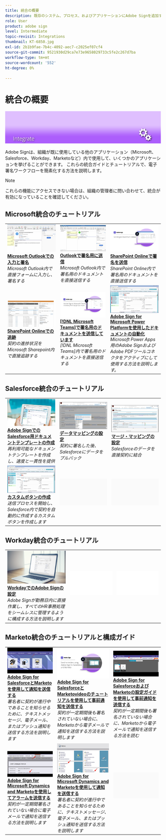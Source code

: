 ```yaml
---
title: 統合の概要
description: 既存のシステム、プロセス、およびアプリケーションにAdobe Signを追加する方法を説明します。
role: User
product: adobe sign
level: Intermediate
topic-revisit: Integrations
thumbnail: KT-6850.jpg
exl-id: 2b1b9fae-7b4c-4092-aec7-c2025ef07cf4
source-git-commit: 9521930d29ca7e73e9658029733c5fe2c267d7ba
workflow-type: tm+mt
source-wordcount: '552'
ht-degree: 0%

---
```


# 統合の概要

![統合イメージの署名](../assets/Hero-Integrate.png)

Adobe Signは、組織が既に使用している他のアプリケーション（Microsoft、Salesforce、Workday、Marketoなど）内で使用して、いくつかのアプリケーションを挙げることができます。 これらの統合ガイドとチュートリアルで、電子署名ワークフローを簡素化する方法を説明します。

>[!NOTE]
> これらの機能にアクセスできない場合は、組織の管理者に問い合わせて、統合が有効になっていることを確認してください。

## Microsoft統合のチュートリアル

<table style="table-layout:fixed">
<tr>
  <td>
    <a href="fill-and-sign-doc-microsoft-outlook.md">
      <img alt="Microsoft Outlookでの入力と署名" src="../assets/MS-FillSign.png" />
    </a>
    <div>
    <a href="fill-and-sign-doc-microsoft-outlook.md"><strong>Microsoft Outlookでの入力と署名</strong></a>
    </div>
    <em>Microsoft Outlook内で直接フォームに入力し、署名する</em>
    <br>
  </td>
  <td>
    <a href="send-for-signature-with-outlook.md">
      <img alt="Outlookで署名用に送信" src="../assets/MS-SendOutlook.png" />
    </a>
    <div>
    <a href="send-for-signature-with-outlook.md"><strong>Outlookで署名用に送信</strong></a>
    </div>
    <em>Microsoft Outlook内で署名用のドキュメントを直接送信する</em>
    <br>
  </td>
  <td>
    <a href="send-for-signature-with-sharepoint-online.md">
      <img alt="SharePoint Onlineで署名を送信" src="../assets/Sending-in-SP.png" />
    </a>
    <div>
    <a href="send-for-signature-with-sharepoint-online.md"><strong>SharePoint Onlineで署名を送信</strong></a>
    </div>
    <em>SharePoint Online内で署名用のドキュメントを直接送信する</em>
    <br>
  </td>
</tr>
<tr>
  <td>
    <a href="track-an-agreement-with-sharepoint-online.md">
      <img alt="SharePoint Onlineでの追跡" src="../assets/MS-TrackSP.png" />
    </a>
    <div>
    <a href="track-an-agreement-with-sharepoint-online.md"><strong>SharePoint Onlineでの追跡</strong></a>
    </div>
    <em>契約の進捗状況をMicrosoft Sharepoint内で直接追跡する</em>
    <br>
  </td>
  <td>
    <a href="adobe-sign-teams-mortgage.md">
      <img alt="[!DNL Microsoft Teams]で署名用のドキュメントを送信しています" src="../assets/teamsmortgage.png" />
    </a>
    <div>
    <a href="adobe-sign-teams-mortgage.md"><strong>[!DNL Microsoft Teams]で署名用のドキュメントを送信しています</strong></a>
    </div>
    <em>[!DNL Microsoft Teams]内で署名用のドキュメントを直接送信する</em>
    <br>
  </td>
  <td>
    <a href="documentautomation.md">
      <img alt="Adobe Sign for Microsoft Power Platformを使用したドキュメントの自動化" src="../assets/SF-Button.png" />
    </a>
    <div>
    <a href="documentautomation.md"><strong>Adobe Sign for Microsoft Power Platformを使用したドキュメントの自動化</strong></a>
    </div>
    <em>Microsoft Power Apps用のAdobe SignおよびAdobe PDFツールコネクタをアクティブにして使用する方法を説明します。</em>
    <br>
  </td>
</tr>
</table>

## Salesforce統合のチュートリアル

<table style="table-layout:fixed">
<tr>
  <td>
    <a href="create-an-agreement-template.md">
      <img alt="Adobe SignでのSalesforce用ドキュメントテンプレートの作成" src="../assets/SF-Template.png" />
    </a>
    <div>
    <a href="create-an-agreement-template.md"><strong>Adobe SignでのSalesforce用ドキュメントテンプレートの作成</strong></a>
    </div>
    <em>再利用可能なドキュメントテンプレートを作成し、速度と一貫性を提供</em>
    <br>
  </td>
  <td>
    <a href="set-up-data-mapping.md">
      <img alt="データマッピングの設定" src="../assets/SF-DataMapping.png" />
    </a>
    <div>
    <a href="set-up-data-mapping.md"><strong>データマッピングの設定</strong></a>
    </div>
    <em>契約に署名した後、Salesforceにデータをプルバック</em>
    <br>
  </td>
  <td>
    <a href="set-up-merging-map.md">
      <img alt="マージ・マッピングの設定" src="../assets/SF-MergeMapping.png" />
    </a>
    <div>
    <a href="set-up-merging-map.md"><strong>マージ・マッピングの設定</strong></a>
    </div>
    <em>Salesforceのデータを直接契約に結合</em>
    <br>
  </td>
</tr>
<tr>
  <td>
    <a href="create-a-custom-button.md">
      <img alt="カスタムボタンの作成" src="../assets/SF-Button.png" />
    </a>
    <div>
    <a href="create-a-custom-button.md"><strong>カスタムボタンの作成</strong></a>
    </div>
    <em>送信プロセスを開始し、Salesforce内で契約を自動的に作成するカスタムボタンを作成します</em>
    <br>
  </td>
  <td>
    <img alt="スペーサ" src="../assets/Grayspacer.png" />
    <div>
    <br>
  </td>
  <td>
    <img alt="スペーサ" src="../assets/Grayspacer.png" />
    <div>
    <br>
  </td>
</tr>
</table>

## Workday統合のチュートリアル

<table style="table-layout:fixed">
<tr>
  <td>
    <a href="workday.md">
      <img alt="WorkdayでのAdobe Signの設定" src="../assets/WD-Configure.png" />
    </a>
    <div>
    <a href="workday.md"><strong>WorkdayでのAdobe Signの設定</strong></a>
    </div>
    <em>Adobe Signが勤務日内に直接作業し、すべてのHR事務処理をシームレスに管理するように構成する方法を説明します</em>
    <br>
  </td>
  <td>
    <img alt="スペーサ" src="../assets/Whitespacer.png" />
    <div>
    <br>
  </td>
  <td>
    <img alt="スペーサ" src="../assets/Whitespacer.png" />
    <div>
    <br>
  </td>
</tr>
</table>

## Marketo統合のチュートリアルと構成ガイド

<table style="table-layout:fixed">
<tr>
  <td>
    <a href="marketo-salesforce-sms.md">
      <img alt="Adobe Sign for SalesforceとMarketoを使用して通知を送信する" src="../assets/Integrate-Salesforce-SMS.jpg" />
    </a>
    <div>
    <a href="marketo-salesforce-sms.md"><strong>Adobe Sign for SalesforceとMarketoを使用して通知を送信する</strong></a>
    </div>
    <em>署名者に契約が進行中であることを知らせるために、テキストメッセージ、電子メール、またはプッシュ通知を送信する方法を説明します</em>
    <br>
  </td>
  <td>
    <a href="marketo-salesforce-reminder-video.md">
      <img alt="Adobe Sign for SalesforceとMarketoのビデオチュートリアルを使用して、事前通知を送信する" src="../assets/Integrate-Salesforce-Reminder-Video.png" />
    </a>
    <div>
    <a href="marketo-salesforce-reminder.md"><strong>Adobe Sign for SalesforceとMarketovideoのチュートリアルを使用して事前通知を送信する</strong></a>
    </div>
    <em>契約が一定期間後も署名されていない場合に、Marketoから電子メールで通知を送信する方法を説明します</em>
    <br>
  </td>
  <td>
    <a href="marketo-salesforce-reminder.md">
      <img alt="Adobe Sign for SalesforceおよびMarketoの設定ガイドを使用して事前通知を送信する" src="../assets/Integrate-Salesforce-Reminder.jpg" />
    </a>
    <div>
    <a href="marketo-salesforce-reminder.md"><strong>Adobe Sign for SalesforceおよびMarketoの設定ガイドを使用して事前通知を送信する</strong></a>
    </div>
    <em>契約が一定期間後も署名されていない場合に、Marketoから電子メールで通知を送信する方法を読む</em>
    <br>
  </td>
</tr>
<tr>
  <td>
    <a href="marketo-dynamics-reminder.md">
      <img alt="Adobe Sign for Microsoft Dynamics and Marketoを使用してアラームを送信する" src="../assets/Integrate-Dynamics-Reminder.jpg" />
    </a>
    <div>
    <a href="marketo-dynamics-reminder.md"><strong>Adobe Sign for Microsoft Dynamics and Marketoを使用してアラームを送信する</strong></a>
    </div>
    <em>契約が一定期間署名されていない場合に電子メールで通知を送信する方法を説明します</em>
    <br>
  </td>
  <td>
    <a href="marketo-dynamics-sms.md">
      <img alt="Adobe Sign for Microsoft Dynamics and Marketoを使用して通知を送信する" src="../assets/Integrate-Dynamics-SMS.jpg" />
    </a>
    <div>
    <a href="marketo-dynamics-sms.md"><strong>Adobe Sign for Microsoft Dynamics and Marketoを使用して通知を送信する</strong></a>
    </div>
    <em>署名者に契約が進行中であることを知らせるために、テキストメッセージ、電子メール、またはプッシュ通知を送信する方法を説明します</em>
    <br>
  </td>
  <td>
    <img alt="スペーサ" src="../assets/Grayspacer.png" />
    <div>
    <br>
  </td>
</tr>
</table>
